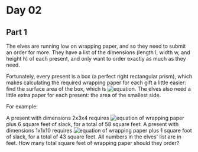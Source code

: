 # Day 02

## Part 1

The elves are running low on wrapping paper, and so they need to submit an order for more. They have a
list of the dimensions (length l, width w, and height h) of each present, and only want to order
exactly as much as they need.

Fortunately, every present is a box (a perfect right rectangular prism), which makes calculating
the required wrapping paper for each gift a little easier: find the surface area of the box,
which is ![equation](https://latex.codecogs.com/svg.image?\bg{white}2&space;\times&space;l&space;\times&space;w&space;&plus;&space;2&space;\times&space;w&space;\times&space;h&space;&plus;&space;2&space;\times&space;h&space;\times&space;l).
The elves also need a little extra paper for each present: the
area of the smallest side.

For example:

A present with dimensions 2x3x4 requires ![equation](https://latex.codecogs.com/svg.image?\bg{white}2&space;\times&space;6&space;&plus;&space;2&space;\times12&space;&plus;&space;2&space;\times&space;8&space;=&space;52&space;\textrm{&space;ft}^2)
of wrapping paper plus 6 square feet of slack, for a total of 58 square feet.
A present with dimensions 1x1x10 requires ![equation](https://latex.codecogs.com/svg.image?\bg{white}2&space;\times&space;1&space;&plus;&space;2&space;\times&space;10&space;&plus;&space;2&space;\times&space;10&space;=&space;42&space;\textrm{&space;ft}^2)
of wrapping paper plus 1 square foot of slack, for a total of 43 square feet.
All numbers in the elves' list are in feet. How many total square feet of wrapping paper should they order?

